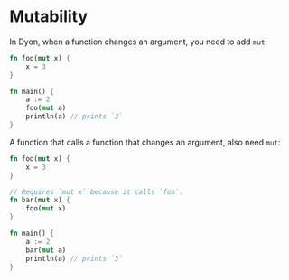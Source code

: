 # Mutability

In Dyon, when a function changes an argument, you need to add `mut`:

```rust
fn foo(mut x) {
    x = 3
}

fn main() {
    a := 2
    foo(mut a)
    println(a) // prints `3`
}
```

A function that calls a function that changes an argument, also need `mut`:

```rust
fn foo(mut x) {
    x = 3
}

// Requires `mut x` because it calls `foo`.
fn bar(mut x) {
    foo(mut x)
}

fn main() {
    a := 2
    bar(mut a)
    println(a) // prints `3`
}
```

